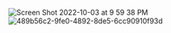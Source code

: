 ![Screen Shot 2022-10-03 at 9 59 38 PM](https://user-images.githubusercontent.com/113051612/193718413-d70dc54e-d370-4de7-8f31-4a00c49b16ac.png)
![489b56c2-9fe0-4892-8de5-6cc90910f93d](https://user-images.githubusercontent.com/113051612/193718427-f05bd776-977b-46c5-afc2-48988dd74429.png)

